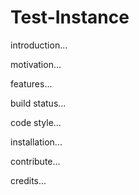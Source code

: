 # Test-Instance

introduction...

motivation...

features...

build status...

code style...

installation...

contribute...

credits...
